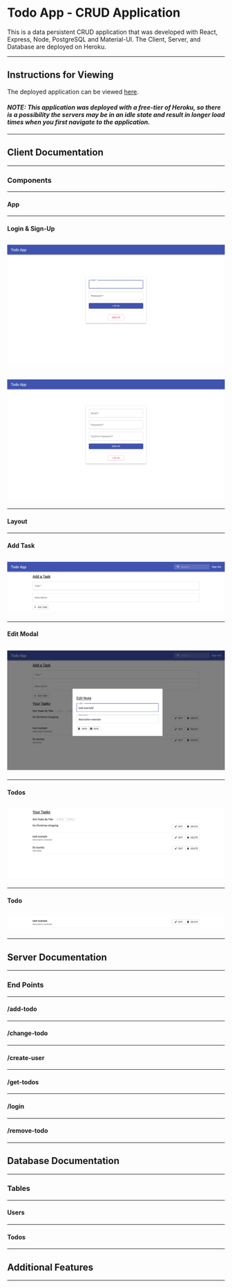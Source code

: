 # Todo App - CRUD Application

This is a data persistent CRUD application that was developed with React, Express, Node, PostgreSQL and Material-UI. The Client, Server, and Database are deployed on Heroku.

---

## Instructions for Viewing

The deployed application can be viewed [here](https://andrew-bradt-todo-frontend.herokuapp.com/).

#### **_NOTE: This application was deployed with a free-tier of Heroku, so there is a possibility the servers may be in an idle state and result in longer load times when you first navigate to the application._**

---

## Client Documentation

---

### Components

---

#### App

---

#### Login & Sign-Up

## <img src='./documentation_assets/log-in.jpg'>

## <img src='./documentation_assets/sign-up.jpg'>

---

#### Layout

---

#### Add Task

## <img src='./documentation_assets/add-task.jpg'>

---

#### Edit Modal

## <img src='./documentation_assets/edit-modal.jpg'>

---

#### Todos

## <img src='./documentation_assets/todos.jpg'>

---

#### Todo

## <img src='./documentation_assets/todo.jpg'>

---

## Server Documentation

---

### End Points

---

#### /add-todo

---

#### /change-todo

---

#### /create-user

---

#### /get-todos

---

#### /login

---

#### /remove-todo

---

## Database Documentation

---

### Tables

---

#### Users

---

#### Todos

---

## Additional Features

---
